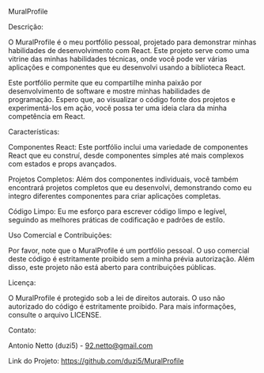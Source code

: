 MuralProfile

Descrição:

O MuralProfile é o meu portfólio pessoal, projetado para demonstrar minhas habilidades de desenvolvimento com React. Este projeto serve como uma vitrine das minhas habilidades técnicas, onde você pode ver várias aplicações e componentes que eu desenvolvi usando a biblioteca React.

Este portfólio permite que eu compartilhe minha paixão por desenvolvimento de software e mostre minhas habilidades de programação. Espero que, ao visualizar o código fonte dos projetos e experimentá-los em ação, você possa ter uma ideia clara da minha competência em React.

Características:

Componentes React: Este portfólio inclui uma variedade de componentes React que eu construí, desde componentes simples até mais complexos com estados e props avançados.

Projetos Completos: Além dos componentes individuais, você também encontrará projetos completos que eu desenvolvi, demonstrando como eu integro diferentes componentes para criar aplicações completas.

Código Limpo: Eu me esforço para escrever código limpo e legível, seguindo as melhores práticas de codificação e padrões de estilo.

Uso Comercial e Contribuições:

Por favor, note que o MuralProfile é um portfólio pessoal. O uso comercial deste código é estritamente proibido sem a minha prévia autorização. Além disso, este projeto não está aberto para contribuições públicas.

Licença:

O MuralProfile é protegido sob a lei de direitos autorais. O uso não autorizado do código é estritamente proibido. Para mais informações, consulte o arquivo LICENSE.

Contato:

Antonio Netto (duzi5) - 92.netto@gmail.com

Link do Projeto: https://github.com/duzi5/MuralProfile
